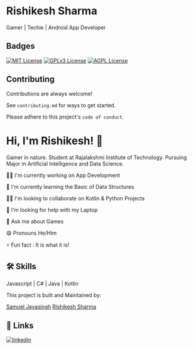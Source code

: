 # Rishikesh Sharma

Gamer | Techie | Android App Developer


## Badges



[![MIT License](https://img.shields.io/badge/License-MIT-green.svg)](https://choosealicense.com/licenses/mit/)
[![GPLv3 License](https://img.shields.io/badge/License-GPL%20v3-yellow.svg)](https://opensource.org/licenses/)
[![AGPL License](https://img.shields.io/badge/license-AGPL-blue.svg)](http://www.gnu.org/licenses/agpl-3.0)


## Contributing

Contributions are always welcome!

See `contributing.md` for ways to get started.

Please adhere to this project's `code of conduct`.


# Hi, I'm Rishikesh! 👋

Gamer in nature. Student at Rajalakshmi Institute of Technology.
Pursuing Major in Artificial Intelligence and Data Science.

👩‍💻 I'm currently working on App Development

🧠 I'm currently learning the Basic of Data Structures

👯‍♀️ I'm looking to collaborate on Kotlin & Python Projects

🤔 I'm looking for help with my Laptop

💬 Ask me about Games

😄 Pronouns He/Him

⚡️ Fun fact : It is what it is!


## 🛠 Skills
Javascript | C# | Java | Kotlin




This project is bulit and Maintained by:

[Samuel Jayasingh](https://github.com/SamuelJayasingh)
[Rishikesh Sharma](https://github.com/RishikeshSharmak)

## 🔗 Links

[![linkedin](https://img.shields.io/badge/linkedin-0A66C2?style=for-the-badge&logo=linkedin&logoColor=white)](https://www.linkedin.com/in/rishikesh-k-8b0aa5173?lipi=urn%3Ali%3Apage%3Ad_flagship3_profile_view_base_contact_details%3BEqXwyyt4QdiRYBPpAZ0XGg%3D%3D)
